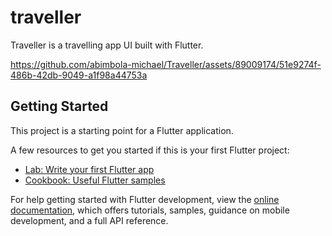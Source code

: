 # traveller

Traveller is a travelling app UI built with Flutter.

https://github.com/abimbola-michael/Traveller/assets/89009174/51e9274f-486b-42db-9049-a1f98a44753a


## Getting Started

This project is a starting point for a Flutter application.

A few resources to get you started if this is your first Flutter project:

- [Lab: Write your first Flutter app](https://docs.flutter.dev/get-started/codelab)
- [Cookbook: Useful Flutter samples](https://docs.flutter.dev/cookbook)

For help getting started with Flutter development, view the
[online documentation](https://docs.flutter.dev/), which offers tutorials,
samples, guidance on mobile development, and a full API reference.
